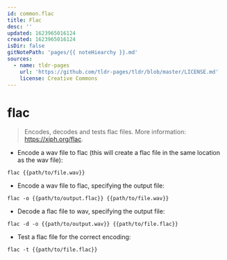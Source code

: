 ```yaml
---
id: common.flac
title: Flac
desc: ''
updated: 1623965016124
created: 1623965016124
isDir: false
gitNotePath: 'pages/{{ noteHiearchy }}.md'
sources:
  - name: tldr-pages
    url: 'https://github.com/tldr-pages/tldr/blob/master/LICENSE.md'
    license: Creative Commons
---
```

# flac

> Encodes, decodes and tests flac files.
> More information: <https://xiph.org/flac>.

- Encode a wav file to flac (this will create a flac file in the same location as the wav file):

`flac {{path/to/file.wav}}`

- Encode a wav file to flac, specifying the output file:

`flac -o {{path/to/output.flac}} {{path/to/file.wav}}`

- Decode a flac file to wav, specifying the output file:

`flac -d -o {{path/to/output.wav}} {{path/to/file.flac}}`

- Test a flac file for the correct encoding:

`flac -t {{path/to/file.flac}}`

